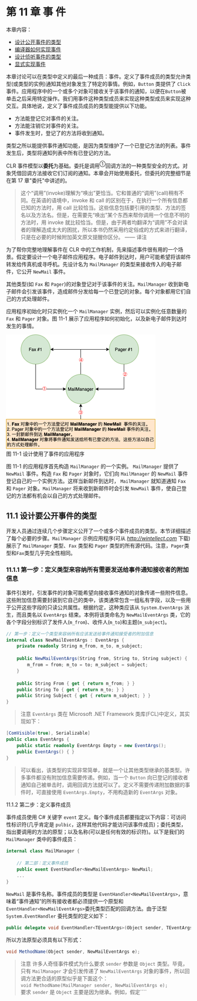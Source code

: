 # 第 11 章 事  件

本章内容：
* <a href="#11_1">设计公开事件的类型</a>
* <a href="#11_2">编译器如何实现事件</a>
* <a href="#11_3">设计侦听事件的类型</a>
* <a href="#11_4">显式实现事件</a>

本章讨论可以在类型中定义的最后一种成员：事件。定义了事件成员的类型允许类型(或类型的实例)通知其他对象发生了特定的事情。例如，`Button` 类提供了 `Click` 事件。应用程序中的一个或多个对象可接收关于该事件的通知，以便在`Button`被单击之后采用特定操作。我们用事件这种类型成员来实现这种类型成员来实现这种交互。具体地说，定义了事件成员成员的类型能提供以下功能。

* 方法能登记它对事件的关注。
* 方法能注销它对事件的关注。
* 事件发生时，登记了的方法将收到通知。

类型之所以能提供事件通知功能，是因为类型维护了一个已登记方法的列表。事件发生后，类型将通知列表中所有已登记的方法。

CLR 事件模型以**委托**为基础。委托是调用<sup>①</sup>回调方法的一种类型安全的方式。对象凭借回调方法接收它们订阅的通知。本章会开始使用委托，但委托的完整细节是在第 17 章"委托"中讲述的。
> 这个“调用”(invoke)理解为“唤出”更恰当。它和普通的“调用”(call)稍有不同。在英语的语境中，invoke 和 call 的区别在于，在执行一个所有信息都已知的方法时，用 call 比较恰当。这些信息包括要引用的类型、方法的签名以及方法名。但是，在需要先“唤出”某个东西来帮你调用一个信息不明的方法时，用 invoke 就比较恰当。但是，由于两者均翻译为“调用”不会对读者的理解造成太大的困扰，所以本书仍然采用约定俗成的方式来进行翻译，只是在必要的时候附加英文原文提醒你区分。 —— 译注

为了帮你完整地理解事件在 CLR 中的工作机制，先来描述事件很有用的一个场景。假定要设计一个电子邮件应用程序。电子邮件到达时，用户可能希望将该邮件转发给传真机或寻呼机。先设计名为 `MailManager` 的类型来接收传入的电子邮件，它公开 `NewMail` 事件。

其他类型(如 `Fax` 和 `Pager`)的对象登记对于该事件的关注。`MailManager` 收到新电子邮件会引发该事件，造成邮件分发给每一个已登记的对象。每个对象都用它们自己的方式处理邮件。

应用程序初始化时只实例化一个 `MailManager` 实例，然后可以实例化任意数量的 `Fax` 和 `Pager`
对象。图 11-1 展示了应用程序如何初始化，以及新电子邮件到达时发生的事情。

![11_1](../resources/images/11_1.png)  
图 11-1 设计使用了事件的应用程序 

图 11-1 的应用程序首先构造 `MailManager` 的一个实例。 `MailManager` 提供了 `NewMail` 事件。构造 `Fax` 和 `Pager` 对象时，它们向 `MailManager` 的 `NewMail` 事件登记自己的一个实例方法。这样当新邮件到达时， `MailManager` 就知道通知 `Fax` 和 `Pager` 对象。`MailManager` 将来收到新邮件时会引发 `NewMail` 事件，使自己登记的方法都有机会以自己的方式处理邮件。

## <a name="11_1">11.1 设计要公开事件的类型</a>

开发人员通过连续几个步骤定义公开了一个或多个事件成员的类型。本节详细描述了每个必要的步骤。`MailManager` 示例应用程序(可从 *http://wintellect.com* 下载)展示了 `MailManager` 类型、`Fax` 类型和 `Pager` 类型的所有源代码。注意，`Pager`类型和`Fax`类型几乎完全性相同。

### 11.1.1 第一步：定义类型来容纳所有需要发送给事件通知接收者的附加信息

事件引发时，引发事件的对象可能希望向接收事件通知的对象传递一些附件信息。这些附加信息需要封装到它自己的类中，该类通常包含一组私有字段，以及一些用于公开这些字段的只读公共属性。根据约定，这种类应该从 `System.EventArgs` 派生，而且类名以 `EventArgs` 结束。本例将该类命名为 `NewMailEventArgs` 类，它的各个字段分别标识了发件人(`m_from`)、收件人(`m_to`)和主题(`m_subject`)。

```C#
// 第一步：定义一个类型来容纳所有应该发送给事件通知接受者的附加信息
internal class NewMailEventArgs : EventArgs {
    private readonly String m_from, m_to, m_subject;

    public NewMailEventArgs(String from, String to, String subject) {
        m_from = from; m_to = to; m_subject = subject;
    }

    public String From { get { return m_from; } }
    public String To { get { return m_to; } }
    public String Subject { get { return m_subject; } }
}
```

> 注意 `EventArgs` 类在 Microsoft .NET Framework 类库(FCL)中定义，其实现如下：

```C#
[ComVisible(true), Serializable]
public class EventArgs {
	public static readonly EventArgs Empty = new EventArgs();
	public EventArgs() { }
}
```

> 可以看出，该类型的实现非常简单，就是一个让其他类型继承的基类型。许多事件都没有附加信息需要传递。例如，当一个 `Button` 向已登记的接收者通知自己被单击时，调用回调方法就可以了。定义不需要传递附加数据的事件时，可直接使用 `EventArgs.Empty`，不用构造新的 `EventArgs` 对象。

11.1.2 第二步：定义事件成员

事件成员使用 C# 关键字 `event` 定义。每个事件成员都要指定以下内容：可访问性标识符(几乎肯定是 `pulbic`，这样其他代码才能访问该事件成员)；委托类型，指出要调用的方法的原型；以及名称(可以是任何有效的标识符)。以下是我们的 `MailManager` 类中的事件成员：

```C#
internal class MailManager {

    // 第二部：定义事件成员
    public event EventHandler<NewMailEventArgs> NewMail;
    ...
}
```

`NewMail` 是事件名称。事件成员的类型是 `EventHandler<NewMailEventArgs>`，意味着“事件通知”的所有接收者都必须提供一个原型和 `EventHandler<NewMailEventArgs>`委托类型匹配的回调方法。由于泛型 `System.EventHandler` 委托类型的定义如下：

```C#
public delegate void EventHandler<TEventArgs>(Object sender, TEventArgs e);
```

所以方法原型必须具有以下形式：

```C#
void MethodName(Object sender, NewMailEventArgs e);
```

> 注意 许多人奇怪事件模式为什么要求 `sender` 参数是 `Object` 类型。毕竟，只有 `MailManager` 才会引发传递了 `NewMailEventArgs` 对象的事件，所以回调方法更合适的原型似乎是下面这个：  
`void MethodName(MailManager sender, NewMailEventArgs e);`  
要求 `sender` 是 `Object` 主要是因为继承。例如，假定````
